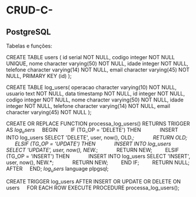 # CRUD-C-

## PostgreSQL
Tabelas e funções:

CREATE TABLE users (
    id serial NOT NULL,
    codigo integer NOT NULL UNIQUE,
    nome character varying(50) NOT NULL,
    idade integer NOT NULL,
    telefone character varying(14) NOT NULL,
    email character varying(45) NOT NULL,
    PRIMARY KEY (id)
);

CREATE TABLE log_users(
    operacao character varying(10) NOT NULL,
    usuario text NOT NULL,
    data timestamp NOT NULL,
    id integer NOT NULL,
    codigo integer NOT NULL,
    nome character varying(50) NOT NULL,
    idade integer NOT NULL,
    telefone character varying(14) NOT NULL,
    email character varying(45) NOT NULL
);

CREATE OR REPLACE FUNCTION processa_log_users() RETURNS TRIGGER AS $log_users$
    BEGIN
        IF (TG_OP = 'DELETE') THEN
            INSERT INTO log_users SELECT 'DELETE', user, now(), OLD.*;
            RETURN OLD;
        ELSIF (TG_OP = 'UPDATE') THEN
            INSERT INTO log_users SELECT 'UPDATE', user, now(), NEW.*;
            RETURN NEW;
        ELSIF (TG_OP = 'INSERT') THEN
            INSERT INTO log_users SELECT 'INSERT', user, now(), NEW.*;
            RETURN NEW;
        END IF;
            RETURN NULL; 
        AFTER
    END;
$log_users$ language plpgsql;

CREATE TRIGGER log_users
AFTER INSERT OR UPDATE OR DELETE ON users
    FOR EACH ROW EXECUTE PROCEDURE processa_log_users();
